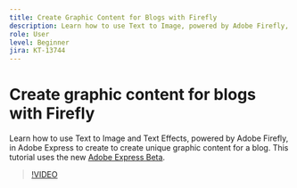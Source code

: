 ```yaml
---
title: Create Graphic Content for Blogs with Firefly
description: Learn how to use Text to Image, powered by Adobe Firefly, in Adobe Express to create unique graphic content for a blog
role: User
level: Beginner
jira: KT-13744
---
```

# Create graphic content for blogs with Firefly

Learn how to use Text to Image and Text Effects, powered by Adobe Firefly, in Adobe Express to create to create unique graphic content for a blog. This tutorial uses the new [Adobe Express Beta](https://www.adobe.com/express/).

>[!VIDEO](https://video.tv.adobe.com/v/3422408?quality=12&learn=on&hidetitle=true)
